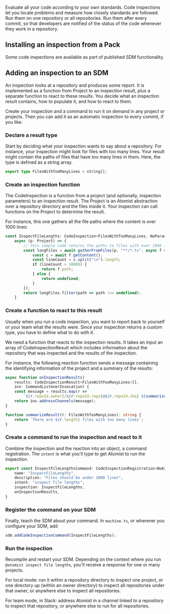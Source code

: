 Evaluate all your code according to your own standards. Code inspections let you locate problems and
measure how closely standards are followed. Run them on one repository or all repositories. Run them after every commit, so that developers are notified of the status of the code whenever they work in a repository.

## Installing an inspection from a Pack

Some code inspections are available as part of published SDM functionality.

## Adding an inspection to an SDM

An inspection looks at a repository and produces some report. It is implemented as a function from Project to an inspection result, plus a separate function to react to these results. You decide what an inspection result contains, how to populate it, and how to react to them.

Create your inspection and a command to run it on demand in any project or projects. Then you can add it as an automatic inspection to every commit, if you like.

### Declare a result type

Start by deciding what your inspection wants to say about a repository. For instance, your inspection might look for files with too many lines. 
Your result might contain the paths of files that have too many lines in them.
Here, the type is defined as a string array.

```typescript
export type FilesWithTooManyLines = string[];
```

### Create an inspection function

The CodeInspection is a function from a project (and optionally, inspection parameters) 
to an inspection result. The Project is an Atomist abstraction over a repository directory
and the files inside it. Your inspection can call functions on the Project to determine the result.

For instance, this one gathers all the file paths where the content is over 1000 lines:

```typescript
const InspectFileLengths: CodeInspection<FilesWithTooManyLines, NoParameters> =
    async (p: Project) => {
        // this sample code returns the paths to files with over 1000 lines
        const longFiles = await gatherFromFiles(p, "**/*.ts", async f => {
            const c = await f.getContent();
            const lineCount = c.split("\n").length;
            if (lineCount > 1000)) {
                return f.path;
            } else {
                return undefined;
            }
        });
        return longFiles.filter(path => path !== undefined);
    }
```

### Create a function to react to this result

Usually when you run a code inspection, you want to report back to yourself or your team what the results were. Since your inspection returns a custom type, you have to define what to do with it.

We need a function that reacts to the inspection results. It takes an input an array of CodeInspectionResult which includes information about the repository that was inspected and the results of the inspection.

For instance, the following reaction function sends a message containing the identifying information of the project and a summary of the results:

```typescript
async function onInspectionResults(
    results: CodeInspectionResult<FilesWithTooManyLines>[],
    inv: CommandListenerInvocation) {
    const message = results.map(r =>
        `${r.repoId.owner}/${r.repoId.repo}@${r.repoId.sha} ${summarizeResult(r.result)}`).join("\n");
    return inv.addressChannels(message);
}

function summarizeResult(r: FilesWithTooManyLines): string {
    return `There are ${r.length} files with too many lines`;
}
```

### Create a command to run the inspection and react to it

Combine the inspection and the reaction into an object, a command registration. The `intent` is what you'll type to get Atomist to run the inspection.

```typescript
export const InspectFileLengthsCommand: CodeInspectionRegistration<NoAxiosForYouInspectionResult, NoParameters> = {
    name: "InspectFileLengths",
    description: "Files should be under 1000 lines",
    intent: "inspect file lengths",
    inspection: InspectFileLengths,
    onInspectionResults,
}
```

### Register the command on your SDM

Finally, teach the SDM about your command. In `machine.ts`, or 
wherever you configure your SDM, add 

```typescript
sdm.addCodeInspectionCommand(InspectFileLengths);
```

### Run the inspection

Recompile and restart your SDM. Depending on the context where you run `@atomist inspect file lengths`, you'll receive a response for one or many projects.

For local mode: run it within a repository directory to inspect one project, or one directory up (within an owner directory) to inspect all repositories under that owner, or anywhere else to inspect all repositories.

For team mode, in Slack: address Atomist in a channel linked to a repository to inspect that repository, or anywhere else to run for all repositories.
